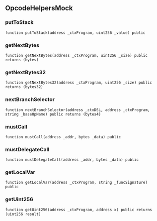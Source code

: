 ## OpcodeHelpersMock

### putToStack

```solidity
function putToStack(address _ctxProgram, uint256 _value) public
```

### getNextBytes

```solidity
function getNextBytes(address _ctxProgram, uint256 _size) public returns (bytes)
```

### getNextBytes32

```solidity
function getNextBytes32(address _ctxProgram, uint256 _size) public returns (bytes32)
```

### nextBranchSelector

```solidity
function nextBranchSelector(address _ctxDSL, address _ctxProgram, string _baseOpName) public returns (bytes4)
```

### mustCall

```solidity
function mustCall(address _addr, bytes _data) public
```

### mustDelegateCall

```solidity
function mustDelegateCall(address _addr, bytes _data) public
```

### getLocalVar

```solidity
function getLocalVar(address _ctxProgram, string _funcSignature) public
```

### getUint256

```solidity
function getUint256(address _ctxProgram, address x) public returns (uint256 result)
```

